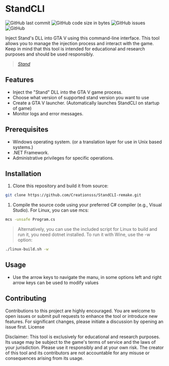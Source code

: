 # StandCLI
![GitHub last commit](https://img.shields.io/github/last-commit/Creationsss/StandCLI-remake)
![GitHub code size in bytes](https://img.shields.io/github/languages/code-size/Creationsss/StandCLI-remake)
![GitHub issues](https://img.shields.io/github/issues/Creationsss/StandCLI-remake)
![GitHub](https://img.shields.io/github/license/Creationsss/StandCLI-remake)

Inject Stand's DLL into GTA V using this command-line interface. This tool allows you to manage the injection process and interact with the game. Keep in mind that this tool is intended for educational and research purposes and should be used responsibly.

> [*Stand*](https://stand.gg/)

## Features

- Inject the "Stand" DLL into the GTA V game process.
- Choose what version of supported stand version you want to use
- Create a GTA V launcher. (Automatically launches StandCLI on startup of game)
- Monitor logs and error messages.

## Prerequisites

- Windows operating system. (or a translation layer for use in Unix based systems.)
- .NET Framework.
- Administrative privileges for specific operations.

## Installation

1. Clone this repository and build it from source:

```bash
git clone https://github.com/Creationsss/StandCLI-remake.git
```

1. Compile the source code using your preferred C# compiler (e.g., Visual Studio). For Linux, you can use mcs:
```bash
mcs -unsafe Program.cs
```

> Alternatively, you can use the included script for Linux to build and run it, you need dotnet installed. To run it with Wine, use the -w option:

```bash
./linux-build.sh -w
```
## Usage

- Use the arrow keys to navigate the manu, in some options left and right arrow keys can be used to modify values


## Contributing

Contributions to this project are highly encouraged. You are welcome to open issues or submit pull requests to enhance the tool or introduce new features. For significant changes, please initiate a discussion by opening an issue first.
License

Disclaimer: This tool is exclusively for educational and research purposes. Its usage may be subject to the game's terms of service and the laws of your jurisdiction. Please use it responsibly and at your own risk. The creator of this tool and its contributors are not accountable for any misuse or consequences arising from its usage.
